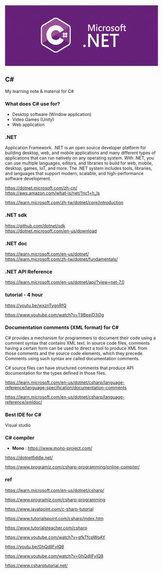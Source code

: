 <p align="center"><img src="./csharp-logo.png" height="200px"></p>

## C#
My learning note & material for C#


### What does C# use for?
- Desktop software (Window application)
- Video Games (Unity)
- Web application

### .NET
Application Framework. .NET is an open source developer platform for building desktop, web, and mobile applications and many different types of applications that can run natively on any operating system. With .NET, you can use multiple languages, editors, and libraries to build for web, mobile, desktop, games, IoT, and more. The .NET system includes tools, libraries, and languages that support modern, scalable, and high-performance software development. 

https://dotnet.microsoft.com/zh-cn/ \
https://aws.amazon.com/what-is/net/?nc1=h_ls

https://learn.microsoft.com/zh-tw/dotnet/core/introduction
### .NET sdk
https://github.com/dotnet/sdk \
https://dotnet.microsoft.com/en-us/download

### .NET doc
https://learn.microsoft.com/en-us/dotnet/ \
https://learn.microsoft.com/zh-tw/dotnet/fundamentals/

### .NET API Reference
https://learn.microsoft.com/en-us/dotnet/api/?view=net-7.0

### tutorial - 4 hour
https://youtu.be/wxznTygnRfQ

https://www.youtube.com/watch?v=T9BeejD3i0g



### Documentation comments (XML format) for C#
C# provides a mechanism for programmers to document their code using a comment syntax that contains XML text. In source code files, comments having a certain form can be used to direct a tool to produce XML from those comments and the source code elements, which they precede. Comments using such syntax are called documentation comments. 

C# source files can have structured comments that produce API documentation for the types defined in those files. 

https://learn.microsoft.com/en-us/dotnet/csharp/language-reference/language-specification/documentation-comments

https://learn.microsoft.com/en-us/dotnet/csharp/language-reference/xmldoc/


### Best IDE for C#
Visual studio


### C# compiler 
- **Mono** : https://www.mono-project.com/

https://dotnetfiddle.net/

https://www.programiz.com/csharp-programming/online-compiler/



### ref
https://learn.microsoft.com/en-us/dotnet/csharp/

https://www.programiz.com/csharp-programming

https://www.javatpoint.com/c-sharp-tutorial

https://www.tutorialspoint.com/csharp/index.htm

https://www.tutorialsteacher.com/csharp

https://www.youtube.com/watch?v=gfkTfcpWqAY

https://youtu.be/GhQdlIFylQ8

https://www.youtube.com/watch?v=GhQdlIFylQ8

https://www.csharptutorial.net/
